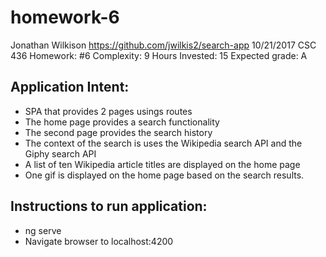 # homework-6
Jonathan Wilkison
https://github.com/jwilkis2/search-app
10/21/2017
CSC 436
Homework: #6
Complexity: 9
Hours Invested: 15
Expected grade: A

## Application Intent:  
- SPA that provides 2 pages usings routes  
- The home page provides a search functionality  
- The second page provides the search history  
- The context of the search is uses the Wikipedia search API and the Giphy search API
- A list of ten Wikipedia article titles are displayed on the home page
- One gif is displayed on the home page based on the search results.

## Instructions to run application:  
- ng serve  
- Navigate browser to localhost:4200  
